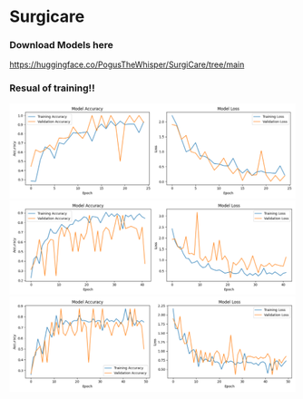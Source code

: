 # Surgicare

### Download Models here
https://huggingface.co/PogusTheWhisper/SurgiCare/tree/main

### Resual of training!!
![alt text](wound_classify_train/SurgiCare-V1-best.png?raw=true "Efficientnet B3")
![alt text](wound_classify_train/SurgiCare-V1-fast.png?raw=true "MobileNetV3Large")
![alt text](wound_classify_train/SurgiCare-V1-mini.png?raw=true "MobileNetV3Small")
